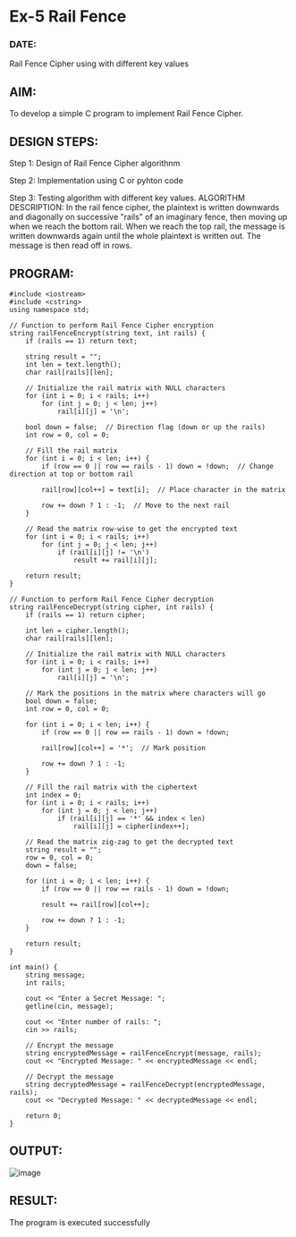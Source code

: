 # Ex-5 Rail Fence

### DATE:

Rail Fence Cipher using with different key values

## AIM:
To develop a simple C program to implement Rail Fence Cipher.

## DESIGN STEPS:

Step 1: Design of Rail Fence Cipher algorithnm

Step 2: Implementation using C or pyhton code

Step 3: Testing algorithm with different key values. ALGORITHM DESCRIPTION: In the rail fence cipher, the plaintext is written downwards and diagonally on successive "rails" of an imaginary fence, then moving up when we reach the bottom rail. When we reach the top rail, the message is written downwards again until the whole plaintext is written out. The message is then read off in rows.

## PROGRAM:
```
#include <iostream>
#include <cstring>
using namespace std;

// Function to perform Rail Fence Cipher encryption
string railFenceEncrypt(string text, int rails) {
    if (rails == 1) return text;

    string result = "";
    int len = text.length();
    char rail[rails][len];
    
    // Initialize the rail matrix with NULL characters
    for (int i = 0; i < rails; i++)
        for (int j = 0; j < len; j++)
            rail[i][j] = '\n';

    bool down = false;  // Direction flag (down or up the rails)
    int row = 0, col = 0;

    // Fill the rail matrix
    for (int i = 0; i < len; i++) {
        if (row == 0 || row == rails - 1) down = !down;  // Change direction at top or bottom rail

        rail[row][col++] = text[i];  // Place character in the matrix

        row += down ? 1 : -1;  // Move to the next rail
    }

    // Read the matrix row-wise to get the encrypted text
    for (int i = 0; i < rails; i++)
        for (int j = 0; j < len; j++)
            if (rail[i][j] != '\n')
                result += rail[i][j];

    return result;
}

// Function to perform Rail Fence Cipher decryption
string railFenceDecrypt(string cipher, int rails) {
    if (rails == 1) return cipher;

    int len = cipher.length();
    char rail[rails][len];
    
    // Initialize the rail matrix with NULL characters
    for (int i = 0; i < rails; i++)
        for (int j = 0; j < len; j++)
            rail[i][j] = '\n';

    // Mark the positions in the matrix where characters will go
    bool down = false;
    int row = 0, col = 0;

    for (int i = 0; i < len; i++) {
        if (row == 0 || row == rails - 1) down = !down;

        rail[row][col++] = '*';  // Mark position

        row += down ? 1 : -1;
    }

    // Fill the rail matrix with the ciphertext
    int index = 0;
    for (int i = 0; i < rails; i++)
        for (int j = 0; j < len; j++)
            if (rail[i][j] == '*' && index < len)
                rail[i][j] = cipher[index++];

    // Read the matrix zig-zag to get the decrypted text
    string result = "";
    row = 0, col = 0;
    down = false;

    for (int i = 0; i < len; i++) {
        if (row == 0 || row == rails - 1) down = !down;

        result += rail[row][col++];

        row += down ? 1 : -1;
    }

    return result;
}

int main() {
    string message;
    int rails;

    cout << "Enter a Secret Message: ";
    getline(cin, message);

    cout << "Enter number of rails: ";
    cin >> rails;

    // Encrypt the message
    string encryptedMessage = railFenceEncrypt(message, rails);
    cout << "Encrypted Message: " << encryptedMessage << endl;

    // Decrypt the message
    string decryptedMessage = railFenceDecrypt(encryptedMessage, rails);
    cout << "Decrypted Message: " << decryptedMessage << endl;

    return 0;
}
```
## OUTPUT:

![image](https://github.com/user-attachments/assets/28a62870-7554-4ffa-9771-042934b1df7e)

## RESULT:

The program is executed successfully
